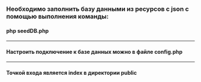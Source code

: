 ### Необходимо заполнить базу данными из ресурсов с json с помощью выполнения команды: 
#### php seedDB.php
** **
#### Настроить подключение к базе данных можно в файле config.php
** **
#### Точкой входа является index в директории public